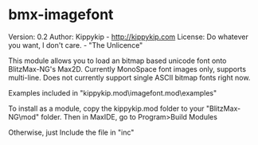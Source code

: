 # bmx-imagefont
Version: 0.2
Author: Kippykip - http://kippykip.com 
License: Do whatever you want, I don't care. - "The Unlicence"

This module allows you to load an bitmap based unicode font onto BlitzMax-NG's Max2D.
Currently MonoSpace font images only, supports multi-line. Does not currently support single ASCII bitmap fonts right now.

Examples included in "kippykip.mod\imagefont.mod\examples\"

To install as a module, copy the kippykip.mod folder to your "BlitzMax-NG\mod\" folder.
Then in MaxIDE, go to Program>Build Modules

Otherwise, just Include the file in "inc\"